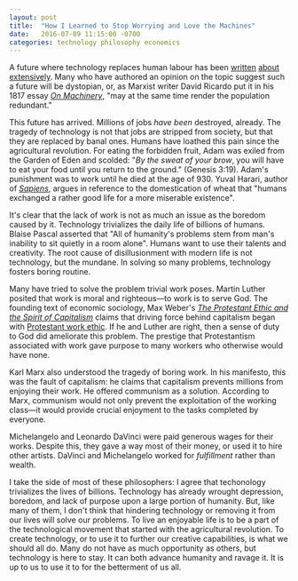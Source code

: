 ```yaml
---
layout: post
title:  "How I Learned to Stop Worrying and Love the Machines"
date:   2016-07-09 11:15:00 -0700
categories: technology philosophy economics
---
```


A future where technology replaces human labour has been [written](http://www.economist.com/news/leaders/21701119-what-history-tells-us-about-future-artificial-intelligenceand-how-society-should?vh=a7c7daac36d6df918c5f445b700eab34c338d090&ts=1468083990) [about](http://www.bbc.com/news/technology-33327659) [extensively](http://www.nytimes.com/2016/02/28/magazine/the-robots-are-coming-for-wall-street.html). Many who have authored an opinion on the topic suggest such a future will be dystopian, or, as Marxist writer David Ricardo put it in his 1817 essay [*On Machinery*](https://www.marxists.org/reference/subject/economics/ricardo/tax/ch31.htm), "may at the same time render the population redundant."

This future has arrived. Millions of jobs *have been* destroyed, already. The tragedy of technology is not that jobs are stripped from society, but that they are replaced by banal ones. Humans have loathed this pain since the agricultural revolution. For eating the forbidden fruit, Adam was exiled from the Garden of Eden and scolded: "*By the sweat of your brow*, you  will have to eat your food until you return to the ground." (Genesis 3:19). Adam's punishment was to work until he died at the age of 930. Yuval Harari, author of [*Sapiens*](https://www.amazon.com/Sapiens-Humankind-Yuval-Noah-Harari/dp/0062316095), argues in reference to the domestication of wheat that "humans exchanged a rather good life for a more miserable existence".

It's clear that the lack of work is not as much an issue as the boredom caused by it. Technology trivializes the daily life of billions of humans. Blaise Pascal asserted that "All of humanity's problems stem from man's inability to sit quietly in a room alone". Humans want to use their talents and creativity. The root cause of disillusionment with modern life is not technology, but the mundane. In solving so many problems, technology fosters boring routine.

Many have tried to solve the problem trivial work poses. Martin Luther posited that work is moral and righteous—to work is to serve God. The founding text of economic sociology, Max Weber's [*The Protestant Ethic and the Spirit of Capitalism*](https://en.wikipedia.org/wiki/The_Protestant_Ethic_and_the_Spirit_of_Capitalism) claims that driving force behind capitalism began with [Protestant work ethic](https://en.wikipedia.org/wiki/Protestant_work_ethic). If he and Luther are right, then a sense of duty to God did ameliorate this problem. The prestige that Protestantism associated with work gave purpose to many workers who otherwise would have none.

Karl Marx also understood the tragedy of boring work. In his manifesto, this was the fault of capitalism: he claims that capitalism prevents millions from enjoying their work. He offered communism as a solution. According to Marx, communism would not only prevent the exploitation of the working class—it would provide crucial enjoyment to the tasks completed by everyone.

Michelangelo and Leonardo DaVinci were paid generous wages for their works. Despite this, they gave a way most of their money, or used it to hire other artists. DaVinci and Michelangelo worked for *fulfillment* rather than wealth.

I take the side of most of these philosophers: I agree that techonology trivializes the lives of billions. Technology has already wrought depression, boredom, and lack of purpose upon a large portion of humanity. But, like many of them, I don't think that hindering technology or removing it from our lives will solve our problems. To live an enjoyable life is to be a part of the technological movement that started with the agricultural revolution. To create technology, or to use it to further our creative capabilities, is what we should all do. Many do not have as much opportunity as others, but technology is here to stay. It can both advance humanity and ravage it. It is up to us to use it to for the betterment of us all.